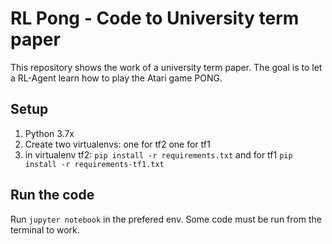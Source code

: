 # RL Pong - Code to University term paper

This repository shows the work of a university term paper. The goal is to let a RL-Agent learn how to play the Atari game PONG.

## Setup

1. Python 3.7x
2. Create two virtualenvs: one for tf2 one for tf1
3. in virtualenv tf2: `pip install -r requirements.txt` and for tf1 `pip install -r requirements-tf1.txt`

## Run the code

Run `jupyter notebook` in the prefered env. Some code must be run from the terminal to work.